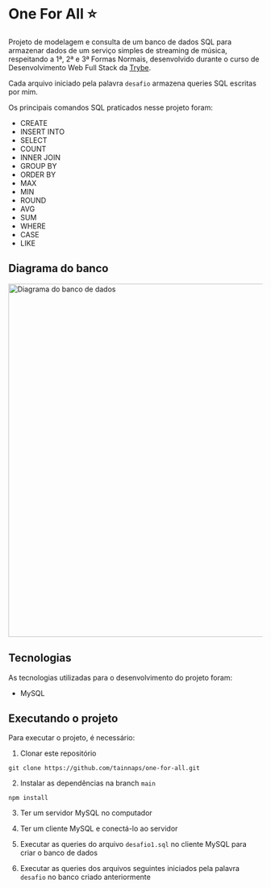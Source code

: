 # One For All ⭐

Projeto de modelagem e consulta de um banco de dados SQL para armazenar dados de um serviço simples de streaming de música, respeitando a 1ª, 2ª e 3ª Formas Normais, desenvolvido durante o curso de Desenvolvimento Web Full Stack da [Trybe](https://www.betrybe.com/).

Cada arquivo iniciado pela palavra `desafio` armazena queries SQL escritas por mim.

Os principais comandos SQL praticados nesse projeto foram:
- CREATE
- INSERT INTO
- SELECT
- COUNT
- INNER JOIN
- GROUP BY
- ORDER BY
- MAX
- MIN
- ROUND
- AVG
- SUM
- WHERE
- CASE
- LIKE

## Diagrama do banco

<img
  src="https://64.media.tumblr.com/80d105e6b9093b5b7ae763eb5af68ff7/6665d2102b4dbae8-55/s1280x1920/b5c7e6b6be3e1fc13aec00813baec8aa59531124.pnj"
  alt="Diagrama do banco de dados"
  width="700px"
/>

## Tecnologias
As tecnologias utilizadas para o desenvolvimento do projeto foram:
- MySQL

## Executando o projeto
Para executar o projeto, é necessário:

1. Clonar este repositório
  ```
  git clone https://github.com/tainnaps/one-for-all.git
  ```
2. Instalar as dependências na branch `main`
  ```
  npm install
  ```
3. Ter um servidor MySQL no computador

4. Ter um cliente MySQL e conectá-lo ao servidor

5. Executar as queries do arquivo `desafio1.sql` no cliente MySQL para criar o banco de dados

6. Executar as queries dos arquivos seguintes iniciados pela palavra `desafio` no banco criado anteriormente
